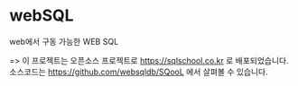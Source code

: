 # webSQL
web에서 구동 가능한 WEB SQL

=> 이 프로젝트는 오픈소스 프로젝트로 https://sqlschool.co.kr 로 배포되었습니다. 소스코드는 https://github.com/websqldb/SQooL 에서 살펴볼 수 있습니다.
